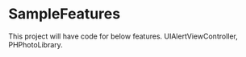 # SampleFeatures
This project will have code for below features.  UIAlertViewController, PHPhotoLibrary.

